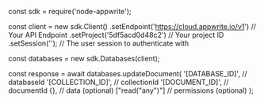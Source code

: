 const sdk = require('node-appwrite');

const client = new sdk.Client()
    .setEndpoint('https://cloud.appwrite.io/v1') // Your API Endpoint
    .setProject('5df5acd0d48c2') // Your project ID
    .setSession(''); // The user session to authenticate with

const databases = new sdk.Databases(client);

const response = await databases.updateDocument(
    '[DATABASE_ID]', // databaseId
    '[COLLECTION_ID]', // collectionId
    '[DOCUMENT_ID]', // documentId
    {}, // data (optional)
    ["read("any")"] // permissions (optional)
);
